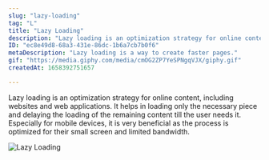 ```yaml
---
slug: "lazy-loading"
tag: "L"
title: "Lazy Loading"
description: "Lazy loading is an optimization strategy for online content, including websites and web applications. It helps in loading only the necessary piece and delaying the loading of the remaining content till the user needs it. Especially for mobile devices, it is very beneficial as the process is optimized for their small screen and limited bandwidth."
ID: "ec8e49d8-68a3-431e-86dc-1b6a7cb7b0f6"
metaDescription: "Lazy loading is a way to create faster pages."
gif: "https://media.giphy.com/media/cmOG2ZP7YeSPNgqVJX/giphy.gif"
createdAt: 1658392751657

---
```

Lazy loading is an optimization strategy for online content, including websites and web applications. It helps in loading only the necessary piece and delaying the loading of the remaining content till the user needs it. Especially for mobile devices, it is very beneficial as the process is optimized for their small screen and limited bandwidth.

![Lazy Loading](https://media.giphy.com/media/cmOG2ZP7YeSPNgqVJX/giphy.gif)